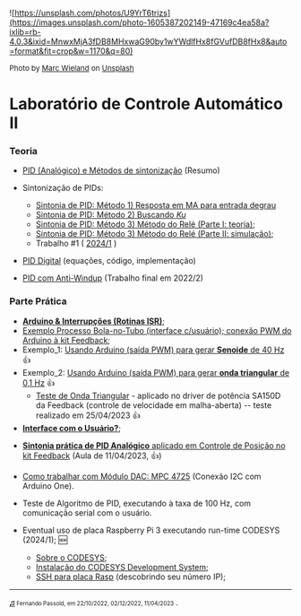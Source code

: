 <!-- title: Lab Controle 2 -->

![https://unsplash.com/photos/U9YrT6trizs](https://images.unsplash.com/photo-1605387202149-47169c4ea58a?ixlib=rb-4.0.3&ixid=MnwxMjA3fDB8MHxwaG90by1wYWdlfHx8fGVufDB8fHx8&auto=format&fit=crop&w=1170&q=80)

<font size="2">
Photo by <a href="https://unsplash.com/@marcwieland95?utm_source=unsplash&utm_medium=referral&utm_content=creditCopyText">Marc Wieland</a> on <a href="https://unsplash.com/s/photos/sailing?utm_source=unsplash&utm_medium=referral&utm_content=creditCopyText">Unsplash</a>
</font>

# Laboratório de Controle Automático II

### Teoria

* [PID (Analógico) e Métodos de sintonização](Lab1/lab1.html) (Resumo) <!-- (aula de 13/10/2022). :white_check_mark: -->

* Sintonização de PIDs: 
  * [Sintonia de PID: Método 1) Resposta em MA para entrada degrau](aula2/aula2.html) <!-- (aula de 20/10/2022); :white_check_mark: -->
  * [Sintonia de PID: Método 2) Buscando *Ku*](aula2/aula2b.html) <!-- (aula de 20/10/2022); :white_check_mark: -->
  * [Sintonia de PID: Método 3) Método do Relé (Parte I: teoria)](https://fpassold.github.io/Controle_2/8_Ajuste_PID/Sintonia_PIDs_usando_ZN.html); <!-- (aula de 27/10/2022); :white_check_mark: -->
  * [Sintonia de PID: Método 3) Método do Relé (Parte II: simulação)](aula2/metodo_rele_2_simulink.html); <!-- (aula de 27/10/2022); :white_check_mark: -->
  * Trabalho #1 ( [2024/1](trabalho_1_2024_1.html) ) <!-- | [2023/1](aula2/trabalho_1_2023_1.html) | [2022/2](aula2/trabalho_1_2022_2.html) ) -->
<!--&nbsp;-->
  * [PID Digital](PID/pid.html) (equações, código, implementação) <!--(previsto para 25/04/2023)-->
<!-- * [PID com anti-windup](PID_anti_windup/PID_anti_windup_1.html) (página em desenvolvimento).-->
  * [PID com Anti-Windup](Trabalho_Final_2/trabalho_final_2_lab_controle_2_2022_2.html) (Trabalho final em 2022/2) 

### Parte Prática

<!--~~* [Proposta de Projeto Final (2022/2)](Projeto_Final/projeto_final.html) :white_check_mark: -->

  * [**Arduino & Interrupções (Rotinas ISR)**](Arduino_Int/Arduino_Int.html); <!-- :white_check_mark: -->
  * [Exemplo Processo Bola-no-Tubo (interface c/usuário); conexão PWM do Arduino à kit Feedback](Projeto_Final/parte_10_11_2022.html); <!-- :white_check_mark: -->
  * Exemplo\_1: [Usando Arduino (saída PWM) para gerar **Senoide** de 40 Hz](Projeto_Final/gerador_senoidal.html) :+1:
  * Exemplo\_2: [Usando Arduino (saída PWM) para gerar **onda triangular** de 0,1 Hz](Projeto_Final/onda_triangular.html) :+1:
    * [Teste de Onda Triangular](onda_triangular_driver/triangular_no_driver.html) - aplicado no driver de potência SA150D da Feedback (controle de velocidade em malha-aberta) -- teste realizado em 25/04/2023 :+1:
  * [**Interface com o Usuário?**](Projeto_Final/interface_usuario.html);
<!--&nbsp;-->
* [**Sintonia prática de PID Analógico** aplicado em Controle de Posição no kit Feedback](controle_posicao.html) (Aula de 11/04/2023, :+1:)
<!--&nbsp;-->
* [Como trabalhar com Módulo DAC: MPC 4725](PID_Digital/modulo_DAC.html) (Conexão I2C com Arduino One).
<!--&nbsp;-->
* Teste de Algoritmo de PID, executando à taxa de 100 Hz, com comunicação serial com o usuário.



* Eventual uso de placa Raspberry Pi 3 executando run-time CODESYS (2024/1); :new:
  * [Sobre o CODESYS](CODESYS/instalacao.html);
  * [Instalação do CODESYS Development System](CODESYS/codesys_install.html);
  * [SSH para placa Rasp](CODESYS/SSH_Rasp.html) (descobrindo seu número IP);



-----

<font size="1">[♫](https://soundcloud.com/prmdmusic/sets/hotel-garuda-ft-violet-days) Fernando Passold, em 22/10/2022, 02/12/2022, 11/04/2023</font> .

